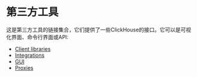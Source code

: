 # 第三方工具

这是第三方工具的链接集合，它们提供了一些ClickHouse的接口。它可以是可视化界面、命令行界面或API:

- [Client libraries](https://clickhouse.com/docs/zh/interfaces/third-party/client-libraries)
- [Integrations](https://clickhouse.com/docs/zh/interfaces/third-party/integrations)
- [GUI](https://clickhouse.com/docs/zh/interfaces/third-party/gui)
- [Proxies](https://clickhouse.com/docs/zh/interfaces/third-party/proxy)